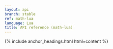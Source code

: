 ```yaml
---
layout: api
branch: stable
ref: math-lua
language: Lua
title: API reference (math-lua)
---
```

{% include anchor_headings.html html=content %}